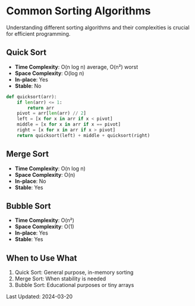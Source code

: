 # Common Sorting Algorithms

Understanding different sorting algorithms and their complexities is crucial for efficient programming.

## Quick Sort
- **Time Complexity**: O(n log n) average, O(n²) worst
- **Space Complexity**: O(log n)
- **In-place**: Yes
- **Stable**: No

```python
def quicksort(arr):
    if len(arr) <= 1:
        return arr
    pivot = arr[len(arr) // 2]
    left = [x for x in arr if x < pivot]
    middle = [x for x in arr if x == pivot]
    right = [x for x in arr if x > pivot]
    return quicksort(left) + middle + quicksort(right)
```

## Merge Sort
- **Time Complexity**: O(n log n)
- **Space Complexity**: O(n)
- **In-place**: No
- **Stable**: Yes

## Bubble Sort
- **Time Complexity**: O(n²)
- **Space Complexity**: O(1)
- **In-place**: Yes
- **Stable**: Yes

## When to Use What
1. Quick Sort: General purpose, in-memory sorting
2. Merge Sort: When stability is needed
3. Bubble Sort: Educational purposes or tiny arrays

Last Updated: 2024-03-20 